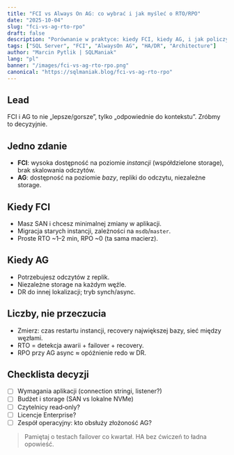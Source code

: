 ```yaml
---
title: "FCI vs Always On AG: co wybrać i jak myśleć o RTO/RPO"
date: "2025-10-04"
slug: "fci-vs-ag-rto-rpo"
draft: false
description: "Porównanie w praktyce: kiedy FCI, kiedy AG, i jak policzyć RTO/RPO bez zgadywania. Proste scenariusze decyzyjne."
tags: ["SQL Server", "FCI", "AlwaysOn AG", "HA/DR", "Architecture"]
author: "Marcin Pytlik | SQLManiak"
lang: "pl"
banner: "/images/fci-vs-ag-rto-rpo.png"
canonical: "https://sqlmaniak.blog/fci-vs-ag-rto-rpo"
---
```


Lead
----
FCI i AG to nie „lepsze/gorsze”, tylko „odpowiednie do kontekstu”. Zróbmy to decyzyjnie.

## Jedno zdanie
- **FCI**: wysoka dostępność na poziomie *instancji* (współdzielone storage), brak skalowania odczytów.  
- **AG**: dostępność na poziomie *bazy*, repliki do odczytu, niezależne storage.

## Kiedy FCI
- Masz SAN i chcesz minimalnej zmiany w aplikacji.  
- Migracja starych instancji, zależności na `msdb`/`master`.  
- Proste RTO ~1–2 min, RPO ~0 (ta sama macierz).

## Kiedy AG
- Potrzebujesz odczytów z replik.  
- Niezależne storage na każdym węźle.  
- DR do innej lokalizacji; tryb synch/async.

## Liczby, nie przeczucia
- Zmierz: czas restartu instancji, recovery największej bazy, sieć między węzłami.  
- RTO = detekcja awarii + failover + recovery.  
- RPO przy AG async ≈ opóźnienie redo w DR.

## Checklista decyzji
- [ ] Wymagania aplikacji (connection stringi, listener?)  
- [ ] Budżet i storage (SAN vs lokalne NVMe)  
- [ ] Czytelnicy read‑only?  
- [ ] Licencje Enterprise?  
- [ ] Zespół operacyjny: kto obsłuży złożoność AG?

> Pamiętaj o testach failover co kwartał. HA bez ćwiczeń to ładna opowieść.
